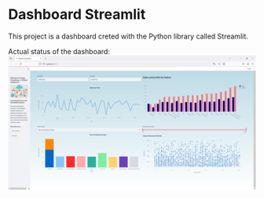 # Dashboard Streamlit
This project is a dashboard creted with the Python library called Streamlit.

Actual status of the dashboard:
![alt text](https://github.com/pablodaniel99/dashboardStreamlit/blob/main/images/application.PNG)
